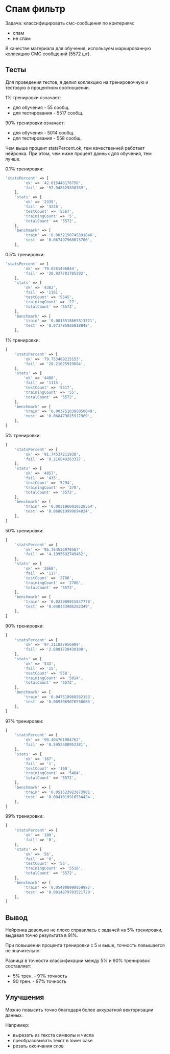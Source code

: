 Спам фильтр
===

Задача: классифицировать смс-сообщения по критериям:

* спам
* не спам

В качестве материала для обучения, используем маркированную коллекцию СМС сообщений (5572 шт).

## Тесты

Для проведения тестов, я делил коллекцию на тренировочную и тестовую в процентном соотношении.

1% тренировки означает:
 
 * для обучения - 55 сообщ.
 * для тестирования - 5517 сообщ.

90% тренировки означает:
 
 * для обучения - 5014 сообщ.
 * для тестирования - 558 сообщ.

Чем выше процент statsPercent.ok, тем качественней работает нейронка.
При этом, чем ниже процент данных для обучения, тем лучше.

0.1% тренировки:

```php
'statsPercent' => [
		'ok' => '42.015448176756',
		'fail' => '57.948625830789',
	],
	'stats' => [
		'ok' => '2339',
		'fail' => '3226',
		'testCount' => '5567',
		'trainingCount' => '5',
		'totalCount' => '5572',
	],
	'benchmark' => [
		'train' => '0.0032150745391846',
		'test' => '0.067497968673706',
	],
```

0.5% тренировки:

```php
'statsPercent' => [
		'ok' => '79.0261496844',
		'fail' => '20.937781785392',
	],
	'stats' => [
		'ok' => '4382',
		'fail' => '1161',
		'testCount' => '5545',
		'trainingCount' => '27',
		'totalCount' => '5572',
	],
	'benchmark' => [
		'train' => '0.0015518665313721',
		'test' => '0.071785926818848',
	],
```

1% тренировки:

```php
[
	'statsPercent' => [
		'ok' => '79.753489215153',
		'fail' => '20.21025919884',
	],
	'stats' => [
		'ok' => '4400',
		'fail' => '1115',
		'testCount' => '5517',
		'trainingCount' => '55',
		'totalCount' => '5572',
	],
	'benchmark' => [
		'train' => '0.0037510395050049',
		'test' => '0.068473815917969',
	],
]
```

5% тренировки:

```php
[
	'statsPercent' => [
		'ok' => '91.74537211938',
		'fail' => '8.216849263317',
	],
	'stats' => [
		'ok' => '4857',
		'fail' => '435',
		'testCount' => '5294',
		'trainingCount' => '278',
		'totalCount' => '5572',
	],
	'benchmark' => [
		'train' => '0.0031960010528564',
		'test' => '0.068819999694824',
	],
]
```

50% тренировки:

```php
[
	'statsPercent' => [
		'ok' => '95.764536970567',
		'fail' => '4.1995692749462',
	],
	'stats' => [
		'ok' => '2668',
		'fail' => '117',
		'testCount' => '2786',
		'trainingCount' => '2786',
		'totalCount' => '5572',
	],
	'benchmark' => [
		'train' => '0.023989915847778',
		'test' => '0.040333986282349',
	],
]
```

90% тренировки:

```php
[
	'statsPercent' => [
		'ok' => '97.311827956989',
		'fail' => '2.6881720430108',
	],
	'stats' => [
		'ok' => '543',
		'fail' => '15',
		'testCount' => '558',
		'trainingCount' => '5014',
		'totalCount' => '5572',
	],
	'benchmark' => [
		'train' => '0.047518968582153',
		'test' => '0.0093069076538086',
	],
]
```

97% тренировки:

```php
[
	'statsPercent' => [
		'ok' => '99.404761904762',
		'fail' => '0.5952380952381',
	],
	'stats' => [
		'ok' => '167',
		'fail' => '1',
		'testCount' => '168',
		'trainingCount' => '5404',
		'totalCount' => '5572',
	],
	'benchmark' => [
		'train' => '0.051523923873901',
		'test' => '0.0041019916534424',
	],
]
```


99% тренировки:

```php
[
	'statsPercent' => [
		'ok' => '100',
		'fail' => '0',
	],
	'stats' => [
		'ok' => '56',
		'fail' => '0',
		'testCount' => '56',
		'trainingCount' => '5516',
		'totalCount' => '5572',
	],
	'benchmark' => [
		'train' => '0.054908990859985',
		'test' => '0.0014879703521729',
	],
]
```

## Вывод

Нейронка довольно не плохо справилась с задачей на 5% тренировки, выдавая точно результата в 91%.

При повышении процента тренировки с 5 и выше, точность повышается не значительно.

Разница в точности классификации между 5% и 90% тренировок составляет:

* 5% трен. - 91% точность
* 90 трен. - 97% точность

## Улучшения

Можно повысить точно благодаря более аккуратной векторизации данных.

Например:

* вырезать из текста символы и числа
* преобразовывать текст в lower case
* резать окончания слов
